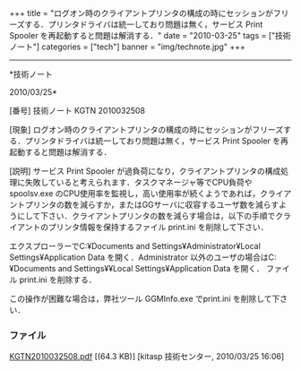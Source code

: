﻿+++
title = "ログオン時のクライアントプリンタの構成の時にセッションがフリーズする．プリンタドライバは統一しており問題は無く，サービス Print Spooler を再起動すると問題は解消する．"
date = "2010-03-25"
tags = ["技術ノート"]
categories = ["tech"]
banner = "img/technote.jpg"
+++

-----------------------------------------------------------------------------------------------------------------------------

*技術ノート

2010/03/25*


[番号]
技術ノート KGTN 2010032508

[現象]
ログオン時のクライアントプリンタの構成の時にセッションがフリーズする．プリンタドライバは統一しており問題は無く，サービス
Print Spooler を再起動すると問題は解消する．

[説明]
サービス Print Spooler
が過負荷になり，クライアントプリンタの構成処理に失敗していると考えられます．タスクマネージャ等でCPU負荷や
spoolsv.exe
のCPU使用率を監視し，高い使用率が続くようであれば，クライアントプリンタの数を減らすか，またはGGサーバに収容するユーザ数を減らすようにして下さい．クライアントプリンタの数を減らす場合は，以下の手順でクライアントのプリンタ情報を保持するファイル
print.ini を削除して下さい．

エクスプローラーでC:¥Documents and Settings¥Administrator¥Local
Settings¥Application Data を開く．Administrator
以外のユーザの場合はC:¥Documents and Settings¥¥Local
Settings¥Application Data を開く．
ファイル print.ini を削除する．

この操作が困難な場合は，弊社ツール GGMInfo.exe でprint.ini
を削除して下さい．


### ファイル

 
 


[KGTN2010032508.pdf](http://techreport.kitasp.net/attachments/download/113/KGTN2010032508.pdf)
 [(64.3 KB)] [kitasp 技術センター, 2010/03/25
16:06]


 


 


